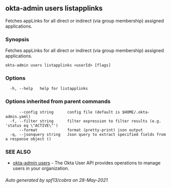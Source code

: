 ## okta-admin users listapplinks

Fetches appLinks for all direct or indirect (via group membership) assigned applications.

### Synopsis

Fetches appLinks for all direct or indirect (via group membership) assigned applications.

```
okta-admin users listapplinks <userId> [flags]
```

### Options

```
  -h, --help   help for listapplinks
```

### Options inherited from parent commands

```
      --config string      config file (default is $HOME/.okta-admin.yaml)
  -f, --filter string      filter expression to filter results (e.g. 'status eq \"ACTIVE\"')
      --format             format (pretty-print) json output
  -q, --jsonquery string   Json query to extract specified fields from a response object ()
```

### SEE ALSO

* [okta-admin users](okta-admin_users.md)	 - The Okta User API provides operations to manage users in your organization.

###### Auto generated by spf13/cobra on 28-May-2021
